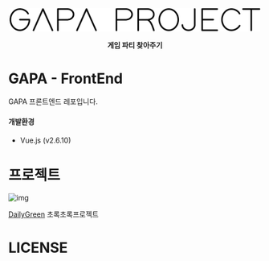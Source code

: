 <p align="center">
    <img src="gapa_project.png" width=500/>
</p>
<p align="center">
    <strong>게임 파티 찾아주기</strong>
</p>

# GAPA - FrontEnd
GAPA 프론트엔드 레포입니다.

#### 개발환경
- Vue.js (v2.6.10)


# 프로젝트
![img](https://avatars0.githubusercontent.com/u/40048911?s=200&v=4)

[DailyGreen](https://github.com/DailyGreen) 초록초록프로젝트

# LICENSE

